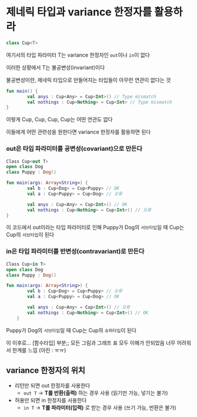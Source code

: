 # 제네릭 타입과 variance 한정자를 활용하라

```kotlin
class Cup<T>
```

여기서의 타입 파라미터 T는 variance 한정자인 `out`이나 `in`이 없다

이러한 상황에서 T는 불공변성(invariant)이다

불공변성이란, 제네릭 타입으로 만들어지는 타입들이 아무런 연관이 없다는 것

```kotlin
fun main() {
		val anys : Cup<Any> = Cup<Int>() // Type mismatch
		val nothings : Cup<Nothing> = Cup<Int> // Type mismatch
}
```

이렇게 Cup<Any>, Cup<Int>, Cup<Nothing>, Cup<Int>는 어떤 연관도 없다

이들에게 어떤 관련성을 원한다면 variance 한정자를 활용하면 된다

### out은 타입 파라미터를 공변성(covariant)으로 만든다

```kotlin
Class Cup<out T>
open class Dog
class Puppy : Dog()

fun main(args: Array<String>) {
		val b : Cup<Dog> = Cup<Puppy> // OK
		val a : Cup<Puppy> = Cup<Dog> // 오류

		val anys : Cup<Any> = Cup<Int>() // OK
		val nothings : Cup<Nothing> = Cup<Int>() // 오류
}
```

이 코드에서 out이라는 타입 파라미터로 인해
Puppy가 Dog의 `서브타입`일 때 Cup<Puppy>는 Cup<Dog>의 `서브타입`이 된다

### in은 타입 파라미터를 반변성(contravariant)로 만든다

```kotlin
Class Cup<in T>
open class Dog
class Puppy : Dog()

fun main(args: Array<String>) {
		val b : Cup<Dog> = Cup<Puppy> // 오류
		val a : Cup<Puppy> = Cup<Dog> // OK

		val anys : Cup<Any> = Cup<Int>() // 오류
		val nothings : Cup<Nothing> = Cup<Int>() // OK
	}
```

Puppy가 Dog의 `서브타입`일 때 Cup<Puppy>는 Cup<Dog>의 `슈퍼타입`이 된다

이 이후로… [함수타입] 부분;; 모든 그림과 그래프 표 모두 이해가 안되었음 너무 어려워서 한계를 느낌 (아린 : ㅠㅠ)

## variance 한정자의 위치

- 리턴만 되면 out 한정자를 사용한다
    - `out T` → **T를 반환(출력)** 하는 경우 사용 (읽기만 가능, 넣기는 불가)
- 허용만 되면 in 한정자를 사용한다
    - `in T` → **T를 파라미터(입력)** 로 받는 경우 사용 (쓰기 가능, 반환은 불가)